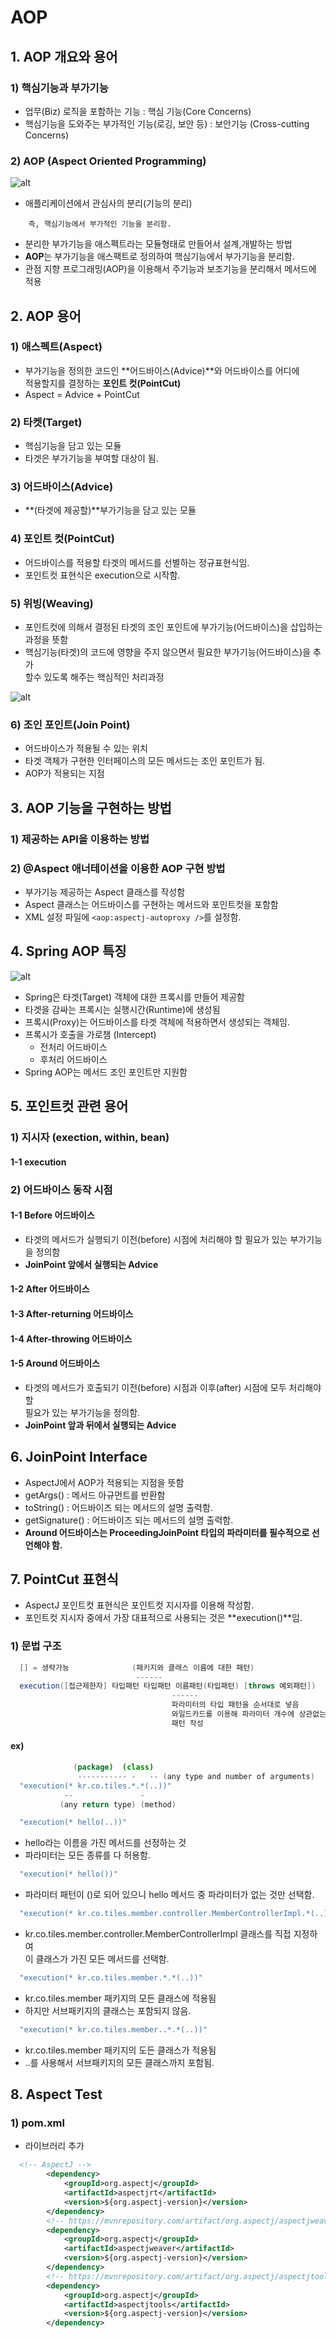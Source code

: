 # AOP

## 1. AOP 개요와 용어

### 1) 핵심기능과 부가기능

- 업무(Biz) 로직을 포함하는 기능 : 핵심 기능(Core Concerns)
- 핵심기능을 도와주는 부가적인 기능(로깅, 보안 등) : 보안기능 (Cross-cutting Concerns)

### 2) AOP (Aspect Oriented Programming)

![alt](/assets/images/post/spring/6.png)

- 애플리케이션에서 관심사의 분리(기능의 분리)

```
    즉, 핵심기능에서 부가적인 기능을 분리함.
```

- 분리한 부가기능을 애스펙트라는 모듈형태로 만들어서 설계,개발하는 방법
- **AOP**는 부가기능을 애스팩트로 정의하여 핵심기능에서 부가기능을 분리함.
- 관점 지향 프로그래밍(AOP)을 이용해서 주기능과 보조기능을 분리해서 메서드에 적용

## 2. AOP 용어

### 1) 애스펙트(Aspect)

- 부가기능을 정의한 코드인 **어드바이스(Advice)**와 어드바이스를 어디에  
  적용할지를 결정하는 **포인트 컷(PointCut)**
- Aspect = Advice + PointCut

### 2) 타켓(Target)

- 핵심기능을 담고 있는 모듈
- 타겟은 부가기능을 부여할 대상이 됨.

### 3) 어드바이스(Advice)

- **(타겟에 제공할)**부가기능을 담고 있는 모듈

### 4) 포인트 컷(PointCut)

- 어드바이스를 적용할 타겟의 메서드를 선별하는 정규표현식임.
- 포인트컷 표현식은 execution으로 시작함.

### 5) 위빙(Weaving)

- 포인트컷에 의해서 결정된 타겟의 조인 포인트에 부가기능(어드바이스)을 삽입하는  
  과정을 뜻함
- 핵심기능(타겟)의 코드에 영향을 주지 않으면서 필요한 부가기능(어드바이스)을 추가  
  할수 있도록 해주는 핵심적인 처리과정

![alt](/assets/images/post/spring/28.png)

### 6) 조인 포인트(Join Point)

- 어드바이스가 적용될 수 있는 위치
- 타겟 객체가 구현한 인터페이스의 모든 메서드는 조인 포인트가 됨.
- AOP가 적용되는 지점

## 3. AOP 기능을 구현하는 방법

### 1) 제공하는 API을 이용하는 방법

### 2) @Aspect 애너테이션을 이용한 AOP 구현 방법

- 부가기능 제공하는 Aspect 클래스를 작성함
- Aspect 클래스는 어드바이스를 구현하는 메서드와 포인트컷을 포함함
- XML 설정 파일에 `<aop:aspectj-autoproxy />`를 설정함.

## 4. Spring AOP 특징

![alt](/assets/images/post/spring/29.png)

- Spring은 타겟(Target) 객체에 대한 프록시를 만들어 제공함
- 타겟을 감싸는 프록시는 실행시간(Runtime)에 생성됨
- 프록시(Proxy)는 어드바이스를 타겟 객체에 적용하면서 생성되는 객체임.
- 프록시가 호출을 가로챔 (Intercept)
  - 전처리 어드바이스
  - 후처리 어드바이스
- Spring AOP는 메서드 조인 포인트만 지원함

## 5. 포인트컷 관련 용어

### 1) 지시자 (exection, within, bean)

#### 1-1 execution

### 2) 어드바이스 동작 시점

#### 1-1 Before 어드바이스

- 타겟의 메서드가 실행되기 이전(before) 시점에 처리해야 할 필요가 있는 부가기능을 정의함
- **JoinPoint 앞에서 실행되는 Advice**

#### 1-2 After 어드바이스

#### 1-3 After-returning 어드바이스

#### 1-4 After-throwing 어드바이스

#### 1-5 Around 어드바이스

- 타겟의 메서드가 호출되기 이전(before) 시점과 이후(after) 시점에 모두 처리해야 할  
  필요가 있는 부가기능을 정의함.
- **JoinPoint 앞과 뒤에서 실행되는 Advice**

## 6. JoinPoint Interface

- AspectJ에서 AOP가 적용되는 지점을 뜻함
- getArgs() : 메서드 아규먼트를 반환함
- toString() : 어드바이즈 되는 메서드의 설명 출력함.
- getSignature() : 어드바이즈 되는 메서드의 설명 출력함.
- **Around 어드바이스는 ProceedingJoinPoint 타입의 파라미터를 필수적으로 선언해야 함.**

## 7. PointCut 표현식

- AspectJ 포인트컷 표현식은 포인트컷 지시자를 이용해 작성함.
- 포인트컷 지시자 중에서 가장 대표적으로 사용되는 것은 **execution()**임.

### 1) 문법 구조

```java
  [] = 생략가능              (패키지와 클래스 이름에 대한 패턴)
                            ------
  execution([접근제한자] 타입패턴 타입패턴 이름패턴(타입패턴) [throws 예외패턴])
                                    ------
                                    파라미터의 타입 패턴을 순서대로 넣음
                                    와일드카드를 이용해 파라미터 개수에 상관없는
                                    패턴 작성
```

#### ex)

```java
              (package)  (class)
               ----------- -   -- (any type and number of arguments)
  "execution(* kr.co.tiles.*.*(..))"
            --               -
           (any return type) (method)
```

```java
  "execution(* hello(..))"
```

- hello라는 이름을 가진 메서드를 선정하는 것
- 파라미터는 모든 종류를 다 허용함.

```java
  "execution(* hello())"
```

- 파라미터 패턴이 ()로 되어 있으니 hello 메서드 중 파라미터가 없는 것만 선택함.

```java
  "execution(* kr.co.tiles.member.controller.MemberControllerImpl.*(..)"
```

- kr.co.tiles.member.controller.MemberControllerImpl 클래스를 직접 지정하여  
  이 클래스가 가진 모든 메서드를 선택함.

```java
  "execution(* kr.co.tiles.member.*.*(..))"
```

- kr.co.tiles.member 패키지의 모든 클래스에 적용됨
- 하지만 서브패키지의 클래스는 포함되지 않음.

```java
  "execution(* kr.co.tiles.member..*.*(..))"
```

- kr.co.tiles.member 패키지의 도든 클래스가 적용됨
- ..를 사용해서 서브패키지의 모든 클래스까지 포함됨.

## 8. Aspect Test

### 1) pom.xml

- 라이브러리 추가

```xml
  <!-- AspectJ -->
		<dependency>
			<groupId>org.aspectj</groupId>
			<artifactId>aspectjrt</artifactId>
			<version>${org.aspectj-version}</version>
		</dependency>
		<!-- https://mvnrepository.com/artifact/org.aspectj/aspectjweaver -->
		<dependency>
			<groupId>org.aspectj</groupId>
			<artifactId>aspectjweaver</artifactId>
			<version>${org.aspectj-version}</version>
		</dependency>
		<!-- https://mvnrepository.com/artifact/org.aspectj/aspectjtools -->
		<dependency>
			<groupId>org.aspectj</groupId>
			<artifactId>aspectjtools</artifactId>
			<version>${org.aspectj-version}</version>
		</dependency>
```
